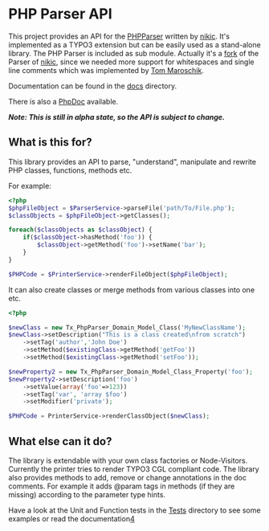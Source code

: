 PHP Parser API
==============

This project provides an API for the [PHPParser][1] written by [nikic][2].
It's implemented as a TYPO3 extension but can be easily used as a stand-alone library.
The PHP Parser is included as sub module. Actually it's a [fork][6] of the Parser of [nikic][2], since we needed more support for whitespaces and single line comments which was implemented by [Tom Maroschik][7].

Documentation can be found in the [docs][4] directory.

There is also a [PhpDoc][5] available.

***Note: This is still in alpha state, so the API is subject to change.***

What is this for?
-----------------

This library provides an API to parse, "understand", manipulate and rewrite PHP classes, functions, methods etc.

For example:
```php
<?php
$phpFileObject = $ParserService->parseFile('path/To/File.php');
$classObjects = $phpFileObject->getClasses();

foreach($classObjects as $classObject) {
	if($classObject->hasMethod('foo')) {
		$classObject->getMethod('foo')->setName('bar');
	}
}

$PHPCode = $PrinterService->renderFileObject($phpFileObject);
```

It can also create classes or merge methods from various classes into one etc.

```php
<?php

$newClass = new Tx_PhpParser_Domain_Model_Class('MyNewClassName');
$newClass->setDescription("This is a class created\nfrom scratch")
	->setTag('author','John Doe')
	->setMethod($existingClass->getMethod('getFoo'))
	->setMethod($existingClass->getMethod('setFoo'));

$newProperty2 = new Tx_PhpParser_Domain_Model_Class_Property('foo');
$newProperty2->setDescription('foo')
	->setValue(array('foo'=>123))
	->setTag('var', 'array $foo')
	->setModifier('private');

$PHPCode = PrinterService->renderClassObject($newClass);
```

What else can it do?
--------------------
The library is extendable with your own class factories or Node-Visitors.
Currently the printer tries to render TYPO3 CGL compliant code.
The library also provides methods to add, remove or change annotations in the doc comments.
For example it adds @param tags in methods (if they are missing) according to the parameter type hints.

Have a look at the Unit and Function tests in the [Tests][3] directory to see some examples or read the documentation[4]




 [1]: https://github.com/nikic/PHP-Parser/
 [2]: https://github.com/nikic
 [3]: https://github.com/nicodh/php_parser_api/tree/master/Tests/
 [4]: https://github.com/nicodh/php_parser_api/tree/master/doc/1_Inspect_Objects.markdown
 [5]: http://nicodh.github.com/php_parser_api/phpdoc/packages/PhpParserApi.html
 [6]: https://github.com/tmaroschik/PHP-Parser
 [7]: https://github.com/tmaroschik